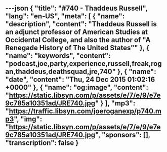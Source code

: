 ---json
{
  "title": "#740 - Thaddeus Russell",
  "lang": "en-US",
  "meta": [
    {
      "name": "description",
      "content": "Thaddeus Russell is an adjunct professor of American Studies at Occidental College, and also the author of \"A Renegade History of The United States\""
    },
    {
      "name": "keywords",
      "content": "podcast,joe,party,experience,russell,freak,rogan,thaddeus,deathsquad,jre,740"
    },
    {
      "name": "date",
      "content": "Thu, 24 Dec 2015 01:02:16 +0000"
    },
    {
      "name": "og:image",
      "content": "https://static.libsyn.com/p/assets/e/7/e/9/e7e9c785a10351ad/JRE740.jpg"
    }
  ],
  "mp3": "https://traffic.libsyn.com/joeroganexp/p740.mp3",
  "img": "https://static.libsyn.com/p/assets/e/7/e/9/e7e9c785a10351ad/JRE740.jpg",
  "sponsors": [],
  "transcription": false
}
---
<episode-header />

<timemark seconds="0" />

<transcribe-call-to-action />

<episode-footer />